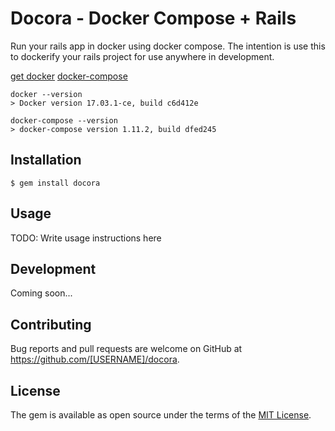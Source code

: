 # Docora - Docker Compose + Rails
Run your rails app in docker using docker compose.
The intention is use this to dockerify your rails project for use anywhere in development.


[get docker](https://docs.docker.com/engine/getstarted/step_one/#step-1-get-docker)
[docker-compose](https://docs.docker.com/compose/install/)

    docker --version
    > Docker version 17.03.1-ce, build c6d412e

    docker-compose --version
    > docker-compose version 1.11.2, build dfed245

## Installation

    $ gem install docora

## Usage

TODO: Write usage instructions here

## Development

Coming soon...

## Contributing

Bug reports and pull requests are welcome on GitHub at https://github.com/[USERNAME]/docora.

## License

The gem is available as open source under the terms of the [MIT License](http://opensource.org/licenses/MIT).
